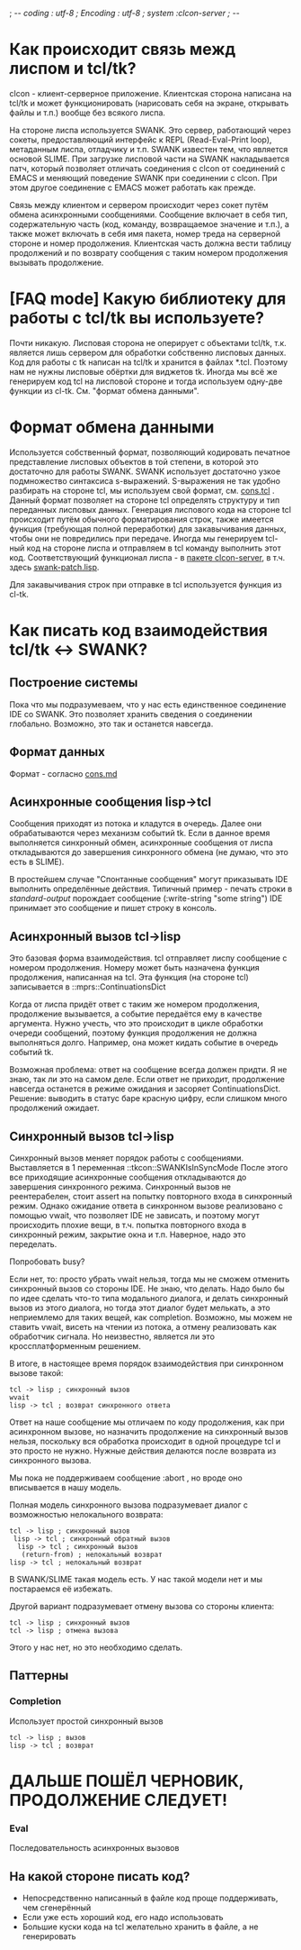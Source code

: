 ﻿; -*- coding : utf-8 ; Encoding : utf-8 ; system :clcon-server ; -*- 

Как происходит связь межд лиспом и tcl/tk?
==========================================
clcon - клиент-серверное приложение. Клиентская сторона написана на tcl/tk
и может функционировать (нарисовать себя на экране, открывать файлы и т.п.) вообще без
всякого лиспа. 

На стороне лиспа используется SWANK. Это сервер, работающий через сокеты, предоставляющий
интерфейс к REPL (Read-Eval-Print loop), метаданным лиспа, отладчику и т.п. SWANK известен
тем, что является основой SLIME. При загрузке лисповой части на SWANK накладывается патч,
который позволяет отличать соединения с clcon от соединений с EMACS и меняющий поведение SWANK при 
соединении с clcon. При этом другое соединение с EMACS может работать как прежде. 

Связь между клиентом и сервером происходит через сокет путём обмена асинхронными сообщениями. 
Сообщение включает в себя тип, содержательную часть (код, команду, возвращаемое значение и т.п.),
а также может включать в себя имя пакета, номер треда на серверной стороне и номер продолжения.
Клиентская часть должна вести таблицу продолжений и по возврату сообщения с таким номером продолжения 
вызывать продолжение. 

[FAQ mode] Какую библиотеку для работы с tcl/tk вы используете?
===============================================================
Почти никакую.  Лисповая сторона не оперирует с объектами tcl/tk, т.к. является лишь сервером
для обработки собственно лисповых данных. Код для работы с tk написан на tcl/tk и хранится
в файлах \*.tcl. Поэтому нам не нужны лисповые обёртки для виджетов tk. Иногда мы всё же 
генерируем код tcl на лисповой стороне и тогда используем одну-две функции из cl-tk.
См. "формат обмена данными".

Формат обмена данными
=====================
Используется собственный формат, позволяющий кодировать печатное представление лисповых объектов
в той степени, в которой это достаточно для работы SWANK. SWANK использует достаточно узкое подмножество
синтаксиса s-выражений. S-выражения не так удобно разбирать на стороне tcl, мы используем свой формат, см. 
[cons.tcl](../cons.tcl) . Данный формат позволяет на стороне tcl определять структуру и тип переданных 
лисповых данных. Генерация лиспового кода на стороне tcl происходит путём обычного форматирования строк,
также имеется функция (требующая полной переработки) для закавычивания данных, чтобы они не повредились 
при передаче. Иногда мы генерируем tcl-ный код на стороне лиспа и отправляем в tcl команду выполнить этот код. 
Соответствующий функционал лиспа - в [пакете clcon-server](../package.lisp), в т.ч. здесь [swank-patch.lisp](../swank-patch.lisp).

Для закавычивания строк при отправке в tcl используется функция из cl-tk.

Как писать код взаимодействия tcl/tk <-> SWANK? 
================================================

Построение системы
------------------
Пока что мы подразумеваем, что у нас есть единственное соединение IDE со SWANK.
Это позволяет хранить сведения о соединении глобально. Возможно, это так и останется навсегда.

Формат данных
-------------
Формат - согласно [cons.md](cons.md)

Асинхронные сообщения lisp->tcl
--------------------------------
Сообщения приходят из потока и кладутся в очередь. Далее они обрабатываются через механизм
событий tk. Если в данное время выполняется синхронный обмен, асинхронные сообщения от лиспа 
откладываются до завершения синхронного обмена (не думаю, что это есть в SLIME). 

В простейшем случае "Спонтанные сообщения" могут приказывать IDE выполнить определённые действия. Типичный пример - 
печать строки в *standard-output* порождает сообщение 
    (:write-string "some string")
IDE принимает это сообщение и пишет строку в консоль. 

Асинхронный вызов tcl->lisp
--------------------------
Это базовая форма взаимодействия. tcl отправляет лиспу сообщение с номером продолжения.
Номеру может быть назначена функция продолжения, написанная на tcl. 
Эта функция (на стороне tcl) записывается в ::mprs::ContinuationsDict

Когда от лиспа придёт ответ с таким же номером продолжения, продолжение вызывается, 
а событие передаётся ему в качестве аргумента. Нужно учесть, что это происходит 
в цикле обработки очереди сообщений, поэтому функция продолжения не должна выполняться
долго. Например, она может кидать событие в очередь событий tk. 

Возможная проблема: ответ на сообщение всегда должен придти. Я не знаю, так ли это на самом деле. 
Если ответ не приходит, продолжение навсегда останется в режиме ожидания и засоряет ContinuationsDict.
Решение: выводить в статус баре красную цифру, если слишком много продолжений ожидает.

Синхронный вызов tcl->lisp
-------------------------
Синхронный вызов меняет порядок работы с сообщениями. Выставляется в 1 переменная ::tkcon::SWANKIsInSyncMode
После этого все приходящие асинхронные сообщения откладываются до завершения 
синхронного режима. Синхронный вызов не реентерабелен, стоит assert на попытку повторного входа в синхронный режим. Однако ожидание ответа в синхронном вызове реализовано с помощью vwait, что позволяет IDE не зависать, и поэтому могут происходить плохие вещи, в т.ч. попытка повторного входа в синхронный режим, закрытие окна и т.п. Наверное, надо это переделать.

Попробовать busy?


Если нет, то: просто убрать vwait нельзя, тогда мы не сможем
отменить синхронный вызов со стороны IDE. Не знаю, что делать. Надо было бы по идее сделать что-то типа
модального диалога, и делать синхронный вызов из этого диалога, но тогда этот диалог будет мелькать, а это неприемлемо для таких вещей, как completion. Возможно, мы можем не ставить vwait, висеть на чтении
из потока, а отмену реализовать как обработчик сигнала. Но неизвестно, является ли это кроссплатформенным решением. 

В итоге, в настоящее время порядок взаимодействия при синхронном вызове такой:

    tcl -> lisp ; синхронный вызов
    wvait
    lisp -> tcl ; возврат синхронного ответа

Ответ на наше сообщение мы отличаем по коду продолжения, как при асинхронном вызове, но назначить продолжение на синхронный вызов нельзя, поскольку вся обработка происходит в одной процедуре tcl и это просто не нужно. Нужные действия делаются после возврата из синхронного вызова. 

Мы пока не поддерживаем сообщение :abort , но вроде оно вписывается в нашу модель. 


Полная модель синхронного вызова подразумевает диалог
с возможностью нелокального возврата:

    tcl -> lisp ; синхронный вызов
     lisp -> tcl ; синхронный обратный вызов
      lisp -> tcl ; синхронный вызов     
       (return-from) ; нелокальный возврат
    lisp -> tcl ; нелокальный возврат 

В SWANK/SLIME такая модель есть. У нас такой модели нет и мы постараемся 
её избежать. 

Другой вариант подразумевает отмену вызова со стороны клиента:

    tcl -> lisp ; синхронный вызов
    tcl -> lisp ; отмена вызова
    
Этого у нас нет, но это необходимо сделать. 
          
Паттерны
--------
### Completion ### 
Использует простой синхронный вызов

    tcl -> lisp ; вызов
    lisp -> tcl ; возврат

ДАЛЬШЕ ПОШЁЛ ЧЕРНОВИК, ПРОДОЛЖЕНИЕ СЛЕДУЕТ! 
===========================================

### Eval ###
Последовательность асинхронных вызовов

На какой стороне писать код? 
--------------------
- Непосредственно написанный в файле код проще поддерживать, чем сгенерённый
- Если уже есть хороший код, его надо использовать
- Большие куски кода на tcl желательно хранить в файле, а не генерировать
